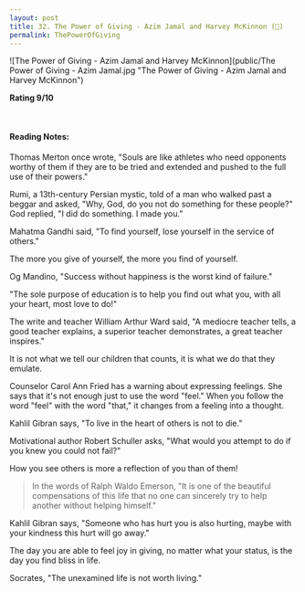 ```yaml
---
layout: post
title: 32. The Power of Giving - Azim Jamal and Harvey McKinnon (📖)
permalink: ThePowerOfGiving
---
```


![The Power of Giving - Azim Jamal and Harvey McKinnon](public/The Power of Giving - Azim Jamal.jpg "The Power of Giving - Azim Jamal and Harvey McKinnon")

**Rating 9/10**

<br>

#### Reading Notes:

Thomas Merton once wrote, "Souls are like athletes who need opponents worthy of them if they are to be tried and extended and pushed to the full use of their powers."

Rumi, a 13th-century Persian mystic, told of a man who walked past a beggar and asked, "Why, God, do you not do something for these people?" God replied, "I did do something. I made you."

Mahatma Gandhi said, "To find yourself, lose yourself in the service of others."

The more you give of yourself, the more you find of yourself.

Og Mandino, "Success without happiness is the worst kind of failure."

"The sole purpose of education is to help you find out what you, with all your heart, most love to do!"

The write and teacher William Arthur Ward said, "A mediocre teacher tells, a good teacher explains, a superior teacher demonstrates, a great teacher inspires."

It is not what we tell our children that counts, it is what we do that they emulate.

Counselor Carol Ann Fried has a warning about expressing feelings. She says that it's not enough just to use the word "feel." When you follow the word "feel" with the word "that," it changes from a feeling into a thought.

Kahlil Gibran says, "To live in the heart of others is not to die."

Motivational author Robert Schuller asks, "What would you attempt to do if you knew you could not fail?"

How you see others is more a reflection of you than of them!

> In the words of Ralph Waldo Emerson, "It is one of the beautiful compensations of this life that no one can sincerely try to help another without helping himself."

Kahlil Gibran says, "Someone who has hurt you is also hurting, maybe with your kindness this hurt will go away."

The day you are able to feel joy in giving, no matter what your status, is the day you find bliss in life.

Socrates, "The unexamined life is not worth living."
